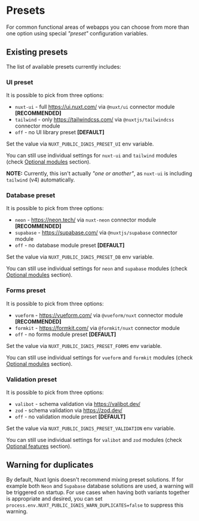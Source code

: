 # Presets

For common functional areas of webapps you can choose from more than one option using special _"preset"_ configuration variables.

## Existing presets

The list of available presets currently includes:

### UI preset

It is possible to pick from three options:
- `nuxt-ui` - full https://ui.nuxt.com/ via `@nuxt/ui` connector module **[RECOMMENDED]**
- `tailwind` - only https://tailwindcss.com/ via `@nuxtjs/tailwindcss` connector module
- `off` - no UI library preset **[DEFAULT]**

Set the value via `NUXT_PUBLIC_IGNIS_PRESET_UI` env variable.

You can still use individual settings for `nuxt-ui` and  `tailwind` modules (check [Optional modules](#optional-modules) section).

**NOTE:** Currently, this isn't actually _"one or another"_, as `nuxt-ui` is including `tailwind` (v4) automatically.

### Database preset

It is possible to pick from three options:
- `neon` - https://neon.tech/ via `nuxt-neon` connector module **[RECOMMENDED]**
- `supabase` - https://supabase.com/ via `@nuxtjs/supabase` connector module
- `off` - no database module preset **[DEFAULT]**

Set the value via `NUXT_PUBLIC_IGNIS_PRESET_DB` env variable.

You can still use individual settings for `neon` and  `supabase` modules (check [Optional modules](#optional-modules) section).

### Forms preset

It is possible to pick from three options:
- `vueform` - https://vueform.com/ via `@vueform/nuxt` connector module **[RECOMMENDED]**
- `formkit` - https://formkit.com/ via `@formkit/nuxt` connector module
- `off` - no forms module preset **[DEFAULT]**

Set the value via `NUXT_PUBLIC_IGNIS_PRESET_FORMS` env variable.

You can still use individual settings for `vueform` and  `formkit` modules (check [Optional modules](#optional-modules) section).


### Validation preset

It is possible to pick from three options:
- `valibot` - schema validation via https://valibot.dev/
- `zod` - schema validation via https://zod.dev/ 
- `off` - no validation module preset **[DEFAULT]**

Set the value via `NUXT_PUBLIC_IGNIS_PRESET_VALIDATION` env variable.

You can still use individual settings for `valibot` and  `zod` modules (check [Optional features](#optional-features) section).

## Warning for duplicates

By default, Nuxt Ignis doesn't recommend mixing preset solutions. If for example both `Neon` and `Supabase` database solutions are used, a warning will be triggered on startup. For use cases when having both variants together is appropriate and desired, you can set `process.env.NUXT_PUBLIC_IGNIS_WARN_DUPLICATES=false` to suppress this warning.

